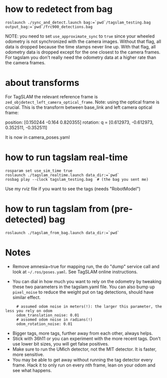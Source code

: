 


# how to redetect from bag

```
roslaunch ./sync_and_detect.launch bag:=`pwd`/tagslam_testing.bag output_bag:=`pwd`/frc900_detections.bag
```
NOTE: you need to set ``use_approximate_sync`` to ``true`` since your
wheeled odometry is not synchronized with the camera images. Without
that flag, all data is dropped because the time stamps never line up.
With that flag, all odometry data is dropped except for the one
closest to the camera frames. For tagslam you don't really need the odometry data
at a higher rate than the camera frames.



# about transforms

For TagSLAM the relevant reference frame is ``zed_objdetect_left_camera_optical_frame``. Note: using the optical
frame is crucial. This is the transform between base_link and left camera optical frame:

position: [0.150244 -0.164 0.820355]
rotation: q = [0.612973, -0.612973, 0.352511, -0.352511]

It is now in camera_poses.yaml


# how to run tagslam real-time

```
rosparam set use_sim_time true
roslaunch ./tagslam_realtime.launch data_dir:=`pwd`
rosbag play --clock tagslam_testing.bag  # (the bag you sent me)
```

Use my rviz file if you want to see the tags (needs "RobotModel")

# how to run tagslam from (pre-detected) bag

```
roslaunch ./tagslam_from_bag.launch data_dir:=`pwd`
```


# Notes

- Remove amnesia=true for mapping run, the do "dump" service call and
  look at ``~/.ros/poses.yaml``. See TagSLAM online instructions.

- You can dial in how much you want to rely on the odometry by
  tweaking these two parameters in the tagslam.yaml file. You can also
  bump up ``pixel_noise`` to reduce the weight put on tag detections,
  should have similar effect.
```
     # assumed odom noise in meters(!): the larger this parameter, the less you rely on odom
     odom_translation_noise: 0.01
     # assomed odom noise in radians(!)
     odom_rotation_noise: 0.01
```

- Bigger tags, more tags, further away from each other, always helps.
- Stick with 36h11 or you can  experiment with the more recent
  tags. Don't use lower bit sizes, you will get false positives.
- Make sure to run the UMich detector, not the MIT detector. It is
  faster, more sensitive.
- You may be able to get away without running the tag detector every
  frame. Hack it to only run on every nth frame, lean on your odom and see what
  happens.


  
